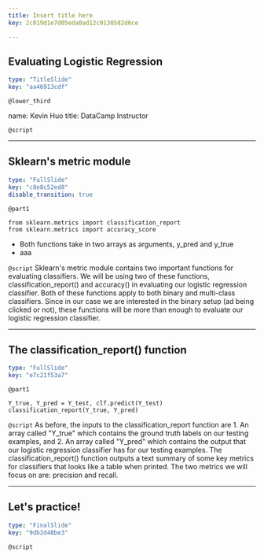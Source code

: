 ```yaml
---
title: Insert title here
key: 2c019d1e7d05eda0ad12c0130582d6ce

---
```

## Evaluating Logistic Regression

```yaml
type: "TitleSlide"
key: "aa46913cdf"
```

`@lower_third`

name: Kevin Huo
title: DataCamp Instructor


`@script`



---
## Sklearn's metric module

```yaml
type: "FullSlide"
key: "c8e8c52ed8"
disable_transition: true
```

`@part1`
```
from sklearn.metrics import classification_report
from sklearn.metrics import accuracy_score
```
- Both functions take in two arrays as arguments, y_pred and y_true
- aaa


`@script`
Sklearn's metric module contains two important functions for evaluating classifiers. We will be using two of these functions, classification_report() and accuracy() in evaluating our logistic regression classifier. Both of these functions apply to both binary and multi-class classifiers. Since in our case we are interested in the binary setup (ad being clicked or not), these functions will be more than enough to evaluate our logistic regression classifier.


---
## The classification_report() function

```yaml
type: "FullSlide"
key: "e7c21f53a7"
```

`@part1`
```
Y_true, Y_pred = Y_test, clf.predict(Y_test)
classification_report(Y_true, Y_pred)
```


`@script`
As before, the inputs to the classification_report function are 1. An array called "Y_true" which contains the ground truth labels on our testing examples, and 2. An array called "Y_pred" which contains the output that our logistic regression classifier has for our testing examples. The classification_report() function outputs a text summary of some key metrics for classifiers that looks like a table when printed. The two metrics we will focus on are: precision and recall.


---
## Let's practice!

```yaml
type: "FinalSlide"
key: "9db2d40be3"
```

`@script`


